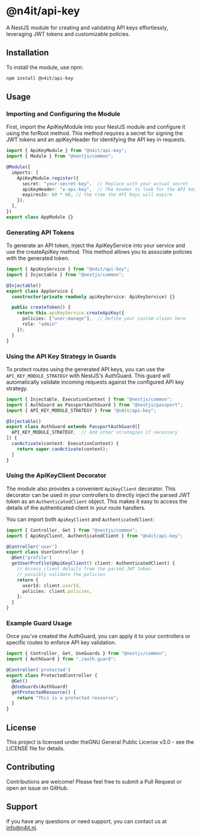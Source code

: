 # @n4it/api-key
A NestJS module for creating and validating API keys effortlessly, leveraging JWT tokens and customizable policies.

## Installation
To install the module, use npm:

```bash
npm install @n4it/api-key
```

## Usage

### Importing and Configuring the Module
First, import the ApiKeyModule into your NestJS module and configure it using the forRoot method. This method requires a secret for signing the JWT tokens and an apiKeyHeader for identifying the API key in requests.

```typescript
import { ApiKeyModule } from "@n4it/api-key";
import { Module } from "@nestjs/common";

@Module({
  imports: [
    ApiKeyModule.register({
      secret: "your-secret-key",  // Replace with your actual secret
      apiKeyHeader: "x-api-key",  // The header to look for the API key
      expiresIn: 60 * 60, // the time the API Keys will expire
    }),
  ],
})
export class AppModule {}
```

### Generating API Tokens
To generate an API token, inject the ApiKeyService into your service and use the createApiKey method. This method allows you to associate policies with the generated token.

```typescript
import { ApiKeyService } from "@n4it/api-key";
import { Injectable } from "@nestjs/common";

@Injectable()
export class AppService {
  constructor(private readonly apiKeyService: ApiKeyService) {}

  public createToken() {
    return this.apiKeyService.createApiKey({
      policies: ["user:manage"],  // Define your custom claims here
      role: "admin"
    });
  }
}
```

### Using the API Key Strategy in Guards
To protect routes using the generated API keys, you can use the `API_KEY_MODULE_STRATEGY` with NestJS's AuthGuard. This guard will automatically validate incoming requests against the configured API key strategy.

```typescript
import { Injectable, ExecutionContext } from "@nestjs/common";
import { AuthGuard as PassportAuthGuard } from "@nestjs/passport";
import { API_KEY_MODULE_STRATEGY } from "@n4it/api-key";

@Injectable()
export class AuthGuard extends PassportAuthGuard([
  API_KEY_MODULE_STRATEGY,  // Add other strategies if necessary
]) {
  canActivate(context: ExecutionContext) {
    return super.canActivate(context);
  }
}
```

### Using the ApiKeyClient Decorator
The module also provides a convenient `ApiKeyClient` decorator. This decorator can be used in your controllers to directly inject the parsed JWT token as an `AuthenticatedClient` object. This makes it easy to access the details of the authenticated client in your route handlers.

You can import both `ApiKeyClient` and `AuthenticatedClient`:

```typescript
import { Controller, Get } from "@nestjs/common";
import { ApiKeyClient, AuthenticatedClient } from "@n4it/api-key";

@Controller('user')
export class UserController {
  @Get('profile')
  getUserProfile(@ApiKeyClient() client: AuthenticatedClient) {
    // Access client details from the parsed JWT token
    // possibly validate the policies
    return {
      userId: client.userId,
      policies: client.policies,
    };
  }
}
```

### Example Guard Usage
Once you've created the AuthGuard, you can apply it to your controllers or specific routes to enforce API key validation.

```typescript
import { Controller, Get, UseGuards } from "@nestjs/common";
import { AuthGuard } from "./auth.guard";

@Controller('protected')
export class ProtectedController {
  @Get()
  @UseGuards(AuthGuard)
  getProtectedResource() {
    return "This is a protected resource";
  }
}
```

## License
This project is licensed under theGNU General Public License v3.0 - see the LICENSE file for details.

## Contributing
Contributions are welcome! Please feel free to submit a Pull Request or open an issue on GitHub.

## Support
If you have any questions or need support, you can contact us at [info@n4it.nl](mailto:info@n4it.nl).
